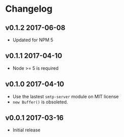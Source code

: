 # Changelog

## v0.1.2 2017-06-08

  * Updated for NPM 5

## v0.1.1 2017-04-10

  * Node >= 5 is required

## v0.1.0 2017-04-10

  * Use the lastest `smtp-server` module on MIT license
  * `new Buffer()` is obsoleted.

## v0.0.1 2017-03-16

  * Initial release
